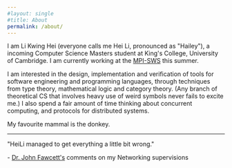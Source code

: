 ```yaml
---
#layout: single
#title: About
permalink: /about/
---
```

I am Li Kwing Hei (everyone calls me Hei Li, pronounced as "Hailey"), a incoming Computer Science Masters student at King's College, University of Cambridge.  I am currently working at the [MPI-SWS](https://www.mpi-sws.org/) this summer.

I am interested in the design, implementation and verification of tools for software engineering and programming languages, through techniques from type theory, mathematical logic and category theory. (Any branch of theoretical CS that involves heavy use of weird symbols  never fails to excite me.) I also spend a fair amount of time thinking about concurrent computing, and protocols for distributed systems.

My favourite mammal is the donkey. 

<!--- 
Whenever I am free, I spend my  time [coxing]({%link other/coxing.markdown %}) on the river or writing humorous [poems]({% link  other/poems.markdown %}). I am also extremely passionate about giving speeches and presentations, and I won some [awards]({% link  projects/entropy.markdown %}) for my talks in the past.
-->

--------------

"HeiLi managed to get everything a little bit wrong."

  \- [Dr. John Fawcett's](https://www.chu.cam.ac.uk/fellows/dr-john-fawcett/) comments on my Networking supervisions 

<!--- 
This is the base Jekyll theme. You can find out more info about customizing your Jekyll theme, as well as basic Jekyll usage documentation at [jekyllrb.com](https://jekyllrb.com/)

You can find the source code for Minima at GitHub:
[jekyll][jekyll-organization] /
[minima](https://github.com/jekyll/minima)

You can find the source code for Jekyll at GitHub:
[jekyll][jekyll-organization] /
[jekyll](https://github.com/jekyll/jekyll)


[jekyll-organization]: https://github.com/jekyll
-->